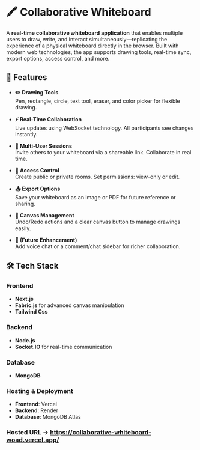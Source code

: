 # 🖍️ Collaborative Whiteboard

A **real-time collaborative whiteboard application** that enables multiple users to draw, write, and interact simultaneously—replicating the experience of a physical whiteboard directly in the browser. Built with modern web technologies, the app supports drawing tools, real-time sync, export options, access control, and more.


## 🚀 Features

- **✏️ Drawing Tools**  
  Pen, rectangle, circle, text tool, eraser, and color picker for flexible drawing.

- **⚡ Real-Time Collaboration**  
  Live updates using WebSocket technology. All participants see changes instantly.

- **👥 Multi-User Sessions**  
  Invite others to your whiteboard via a shareable link. Collaborate in real time.

- **🔐 Access Control**  
  Create public or private rooms. Set permissions: view-only or edit.

- **📤 Export Options**  
  Save your whiteboard as an image or PDF for future reference or sharing.

- **🧹 Canvas Management**  
  Undo/Redo actions and a clear canvas button to manage drawings easily.

- **💬 (Future Enhancement)**  
  Add voice chat or a comment/chat sidebar for richer collaboration.


## 🛠️ Tech Stack

### Frontend
- **Next.js**
- **Fabric.js** for advanced canvas manipulation
- **Tailwind Css**

### Backend
- **Node.js**
- **Socket.IO** for real-time communication

### Database
- **MongoDB**

### Hosting & Deployment
- **Frontend**: Vercel 
- **Backend**: Render
- **Database**: MongoDB Atlas

### Hosted URL -> https://collaborative-whiteboard-woad.vercel.app/



